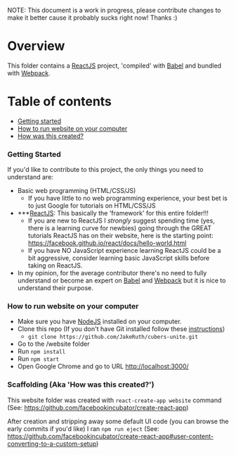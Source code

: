 NOTE: This document is a work in progress, please contribute changes to make it better cause it probably sucks right now! Thanks :)

# Overview
This folder contains a [ReactJS](https://facebook.github.io/react/) project, 'compiled' with [Babel](https://webpack.github.io/) and bundled with [Webpack](https://webpack.github.io/).

Table of contents
=================
  
  * [Getting started](#getting-started)
  * [How to run website on your computer](#how-to-run-website-on-your-computer)
  * [How was this created?](#scaffolding-aka-how-was-this-created)

### Getting Started
If you'd like to contribute to this project, the only things you need to understand are:
- Basic web programming (HTML/CSS/JS)
  - If you have little to no web programming experience, your best bet is to just Google for tutorials on HTML/CSS/JS
- ***[ReactJS](https://facebook.github.io/react/): This basically the 'framework' for this entire folder!!!
  - If you are new to ReactJS I *strongly* suggest spending time (yes, there is a learning curve for newbies) going through the GREAT tutorials ReactJS has on their website, here is the starting point: https://facebook.github.io/react/docs/hello-world.html
  - If you have NO JavaScript experience learning ReactJS could be a bit aggressive, consider learning basic JavaScript skills before taking on ReactJS.
- In my opinion, for the average contributor there's no need to fully understand or become an expert on [Babel](https://webpack.github.io/) and [Webpack](https://webpack.github.io/) but it is nice to understand their purpose.

### How to run website on your computer
- Make sure you have [NodeJS](https://nodejs.org/en/) installed on your computer.
- Clone this repo (If you don't have Git installed follow these [instructions](https://git-scm.com/book/en/v2/Getting-Started-Installing-Git))
  - `git clone https://github.com/JakeRuth/cubers-unite.git`
- Go to the /website folder
- Run `npm install`
- Run `npm start`
- Open Google Chrome and go to URL [http://localhost:3000/](http://localhost:3000/)

### Scaffolding (Aka 'How was this created?')
This website folder was created with `react-create-app website` command (See: https://github.com/facebookincubator/create-react-app)

After creation and stripping away some default UI code (you can browse the early commits if you'd like) I ran `npm run eject` (See: https://github.com/facebookincubator/create-react-app#user-content-converting-to-a-custom-setup)
